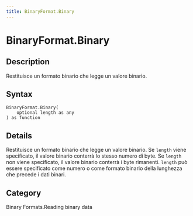 ```yaml
---
title: BinaryFormat.Binary
---
```


# BinaryFormat.Binary


## Description

Restituisce un formato binario che legge un valore binario.


## Syntax

```powerquery
BinaryFormat.Binary(
    optional length as any
) as function
```


## Details

Restituisce un formato binario che legge un valore binario.  Se <code>length</code> viene specificato, il valore binario conterrà lo stesso numero di byte.  Se <code>length</code> non viene specificato, il valore binario conterrà i byte rimanenti.  <code>length</code> può essere specificato come numero o come formato binario della lunghezza che precede i dati binari.



## Category
Binary Formats.Reading binary data

